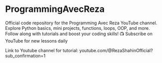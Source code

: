 # ProgrammingAvecReza
Official code repository for the Programming Avec Reza YouTube channel. Explore Python basics, mini projects, functions, loops, OOP, and more. Follow along with tutorials and boost your coding skills! 📺 Subscribe on YouTube for new lessons daily

Link to Youtube channel for tutorial:
youtube.com/@RezaShahinOfficial?sub_confirmation=1
